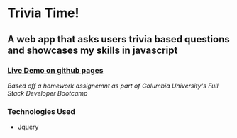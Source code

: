 # Trivia Time!

## A web app that asks users trivia based questions and showcases my skills in javascript

### [Live Demo on github pages](https://itsbillp.github.io/Game-Trivia/)

*Based off a homework assignemnt as part of Columbia University's Full Stack Developer Bootcamp*

### Technologies Used
- Jquery

